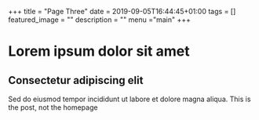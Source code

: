 +++
title =  "Page Three"
date = 2019-09-05T16:44:45+01:00
tags = []
featured_image = ""
description = ""
menu ="main"
+++

# Lorem ipsum dolor sit amet
## Consectetur adipiscing elit
Sed do eiusmod tempor incididunt ut labore et dolore magna aliqua.
This is the post, not the homepage